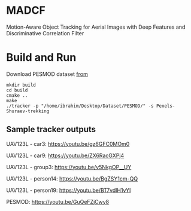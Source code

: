 # MADCF

Motion-Aware Object Tracking for Aerial Images with Deep Features and Discriminative Correlation Filter

# Build and Run

Download PESMOD dataset [from](https://github.com/mribrahim/PESMOD/)
```
mkdir build
cd build
cmake ..
make
./tracker -p "/home/ibrahim/Desktop/Dataset/PESMOD/" -s Pexels-Shuraev-trekking
```


## Sample tracker outputs

UAV123L - car3: https://youtu.be/gz6GFC0MOm0

UAV123L - car9: https://youtu.be/ZX6RacGXPj4

UAV123L - group3: https://youtu.be/v5NkgOP__UY

UAV123L - person14: https://youtu.be/BgZSY1cm-QQ

UAV123L - person19: https://youtu.be/BT7vdlH1vYI

PESMOD: https://youtu.be/GuQeFZjCwy8
